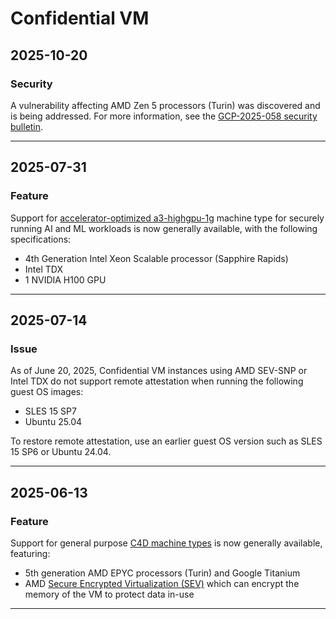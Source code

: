 # Confidential VM

## 2025-10-20

### Security

A vulnerability affecting AMD Zen 5 processors (Turin) was discovered and is
being addressed. For more information, see the
[GCP-2025-058 security bulletin](https://docs.cloud.google.com/confidential-computing/confidential-vm/docs/security-bulletins#gcp-2025-058).

---
## 2025-07-31

### Feature

Support for [accelerator-optimized a3-highgpu-1g](https://cloud.google.com/compute/docs/accelerator-optimized-machines#a3-standard-vms) machine type for securely running AI and ML workloads is now generally available, with the following specifications:

* 4th Generation Intel Xeon Scalable processor (Sapphire Rapids)
* Intel TDX
* 1 NVIDIA H100 GPU

---
## 2025-07-14

### Issue

As of June 20, 2025, Confidential VM instances using AMD SEV-SNP or Intel TDX do not support remote attestation when running the following guest OS images:

* SLES 15 SP7
* Ubuntu 25.04

To restore remote attestation, use an earlier guest OS version such as SLES 15 SP6 or Ubuntu 24.04.

---
## 2025-06-13

### Feature

Support for general purpose [C4D machine types](https://cloud.google.com/compute/docs/general-purpose-machines?utm_source=cloud_console&utm_medium=release_notes&utm_campaign=dec029572dce3d0d9991dd094856fdd9&_gl=1*1odqac9*_ga*OTY1OTE3MjM4LjE3NTA3ODgyNTg.*_ga_WH2QY8WWF5*czE3NTA4Mzg4MTkkbzE3JGcwJHQxNzUwODM4ODIwJGo1OSRsMCRoMA..#c4d_series) is now generally available, featuring:

* 5th generation AMD EPYC processors (Turin) and Google Titanium
* AMD [Secure Encrypted Virtualization (SEV)](https://www.amd.com/en/developer/sev.html) which can encrypt the memory of the VM to protect data in-use

---
